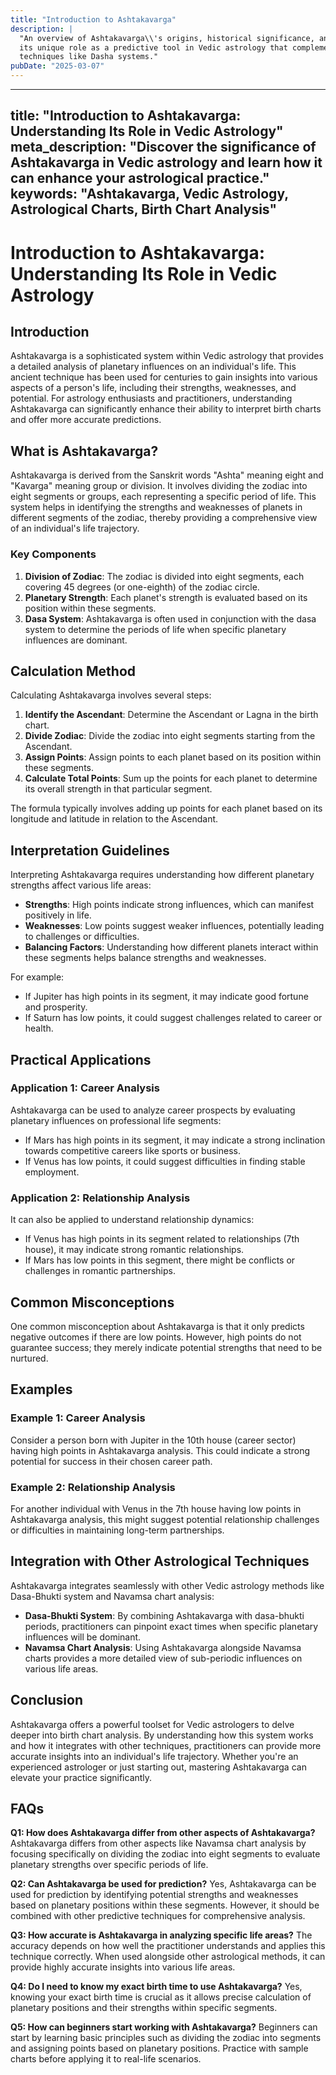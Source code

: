 ```yaml
---
title: "Introduction to Ashtakavarga"
description: |
  "An overview of Ashtakavarga\\'s origins, historical significance, and
  its unique role as a predictive tool in Vedic astrology that complements other
  techniques like Dasha systems."
pubDate: "2025-03-07"
---
```


---
title: "Introduction to Ashtakavarga: Understanding Its Role in Vedic Astrology"
meta_description: "Discover the significance of Ashtakavarga in Vedic astrology and learn how it can enhance your astrological practice."
keywords: "Ashtakavarga, Vedic Astrology, Astrological Charts, Birth Chart Analysis"
---

# Introduction to Ashtakavarga: Understanding Its Role in Vedic Astrology

## Introduction

Ashtakavarga is a sophisticated system within Vedic astrology that provides a detailed analysis of planetary influences on an individual's life. This ancient technique has been used for centuries to gain insights into various aspects of a person's life, including their strengths, weaknesses, and potential. For astrology enthusiasts and practitioners, understanding Ashtakavarga can significantly enhance their ability to interpret birth charts and offer more accurate predictions.

## What is Ashtakavarga?

Ashtakavarga is derived from the Sanskrit words "Ashta" meaning eight and "Kavarga" meaning group or division. It involves dividing the zodiac into eight segments or groups, each representing a specific period of life. This system helps in identifying the strengths and weaknesses of planets in different segments of the zodiac, thereby providing a comprehensive view of an individual's life trajectory.

### Key Components

1. **Division of Zodiac**: The zodiac is divided into eight segments, each covering 45 degrees (or one-eighth) of the zodiac circle.
2. **Planetary Strength**: Each planet's strength is evaluated based on its position within these segments.
3. **Dasa System**: Ashtakavarga is often used in conjunction with the dasa system to determine the periods of life when specific planetary influences are dominant.

## Calculation Method

Calculating Ashtakavarga involves several steps:

1. **Identify the Ascendant**: Determine the Ascendant or Lagna in the birth chart.
2. **Divide Zodiac**: Divide the zodiac into eight segments starting from the Ascendant.
3. **Assign Points**: Assign points to each planet based on its position within these segments.
4. **Calculate Total Points**: Sum up the points for each planet to determine its overall strength in that particular segment.

The formula typically involves adding up points for each planet based on its longitude and latitude in relation to the Ascendant.

## Interpretation Guidelines

Interpreting Ashtakavarga requires understanding how different planetary strengths affect various life areas:

- **Strengths**: High points indicate strong influences, which can manifest positively in life.
- **Weaknesses**: Low points suggest weaker influences, potentially leading to challenges or difficulties.
- **Balancing Factors**: Understanding how different planets interact within these segments helps balance strengths and weaknesses.

For example:
- If Jupiter has high points in its segment, it may indicate good fortune and prosperity.
- If Saturn has low points, it could suggest challenges related to career or health.

## Practical Applications

### Application 1: Career Analysis

Ashtakavarga can be used to analyze career prospects by evaluating planetary influences on professional life segments:

- If Mars has high points in its segment, it may indicate a strong inclination towards competitive careers like sports or business.
- If Venus has low points, it could suggest difficulties in finding stable employment.

### Application 2: Relationship Analysis

It can also be applied to understand relationship dynamics:

- If Venus has high points in its segment related to relationships (7th house), it may indicate strong romantic relationships.
- If Mars has low points in this segment, there might be conflicts or challenges in romantic partnerships.

## Common Misconceptions

One common misconception about Ashtakavarga is that it only predicts negative outcomes if there are low points. However, high points do not guarantee success; they merely indicate potential strengths that need to be nurtured.

## Examples

### Example 1: Career Analysis

Consider a person born with Jupiter in the 10th house (career sector) having high points in Ashtakavarga analysis. This could indicate a strong potential for success in their chosen career path.

### Example 2: Relationship Analysis

For another individual with Venus in the 7th house having low points in Ashtakavarga analysis, this might suggest potential relationship challenges or difficulties in maintaining long-term partnerships.

## Integration with Other Astrological Techniques

Ashtakavarga integrates seamlessly with other Vedic astrology methods like Dasa-Bhukti system and Navamsa chart analysis:

- **Dasa-Bhukti System**: By combining Ashtakavarga with dasa-bhukti periods, practitioners can pinpoint exact times when specific planetary influences will be dominant.
- **Navamsa Chart Analysis**: Using Ashtakavarga alongside Navamsa charts provides a more detailed view of sub-periodic influences on various life areas.

## Conclusion

Ashtakavarga offers a powerful toolset for Vedic astrologers to delve deeper into birth chart analysis. By understanding how this system works and how it integrates with other techniques, practitioners can provide more accurate insights into an individual's life trajectory. Whether you're an experienced astrologer or just starting out, mastering Ashtakavarga can elevate your practice significantly.

## FAQs

**Q1: How does Ashtakavarga differ from other aspects of Ashtakavarga?**
Ashtakavarga differs from other aspects like Navamsa chart analysis by focusing specifically on dividing the zodiac into eight segments to evaluate planetary strengths over specific periods of life.

**Q2: Can Ashtakavarga be used for prediction?**
Yes, Ashtakavarga can be used for prediction by identifying potential strengths and weaknesses based on planetary positions within these segments. However, it should be combined with other predictive techniques for comprehensive analysis.

**Q3: How accurate is Ashtakavarga in analyzing specific life areas?**
The accuracy depends on how well the practitioner understands and applies this technique correctly. When used alongside other astrological methods, it can provide highly accurate insights into various life areas.

**Q4: Do I need to know my exact birth time to use Ashtakavarga?**
Yes, knowing your exact birth time is crucial as it allows precise calculation of planetary positions and their strengths within specific segments.

**Q5: How can beginners start working with Ashtakavarga?**
Beginners can start by learning basic principles such as dividing the zodiac into segments and assigning points based on planetary positions. Practice with sample charts before applying it to real-life scenarios.